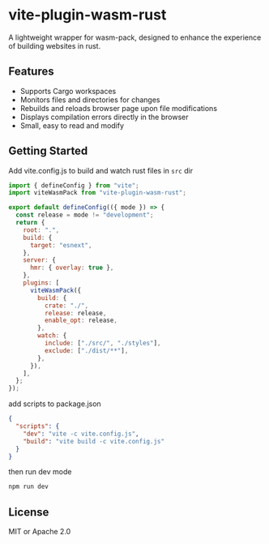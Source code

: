 # vite-plugin-wasm-rust

A lightweight wrapper for wasm-pack, designed to enhance the experience of building websites in rust.

## Features

- Supports Cargo workspaces
- Monitors files and directories for changes
- Rebuilds and reloads browser page upon file modifications
- Displays compilation errors directly in the browser
- Small, easy to read and modify

## Getting Started

Add vite.config.js to build and watch rust files in `src` dir

```js
import { defineConfig } from "vite";
import viteWasmPack from "vite-plugin-wasm-rust";

export default defineConfig(({ mode }) => {
  const release = mode != "development";
  return {
    root: ".",
    build: {
      target: "esnext",
    },
    server: {
      hmr: { overlay: true },
    },
    plugins: [
      viteWasmPack({
        build: {
          crate: "./",
          release: release,
          enable_opt: release,
        },
        watch: {
          include: ["./src/", "./styles"],
          exclude: ["./dist/**"],
        },
      }),
    ],
  };
});
```

add scripts to package.json

```json
{
  "scripts": {
    "dev": "vite -c vite.config.js",
    "build": "vite build -c vite.config.js"
  }
}
```

then run dev mode

```sh
npm run dev
```

## License

MIT or Apache 2.0
